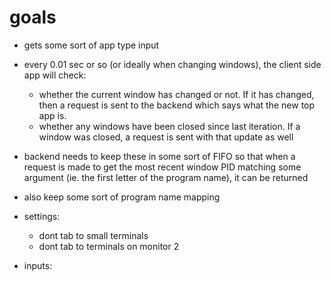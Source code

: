 # goals
* gets some sort of app type input
* every 0.01 sec or so (or ideally when changing windows), the client side app will check:
  * whether the current window has changed or not. If it has changed, then a request is sent to the backend which says what the new top app is.
  * whether any windows have been closed since last iteration. If a window was closed, a request is sent with that update as well
* backend needs to keep these in some sort of FIFO so that when a request is made to get the most recent window PID matching some argument (ie. the first letter of the program name), it can be returned
* also keep some sort of program name mapping



* settings:
  * dont tab to small terminals
  * dont tab to terminals on monitor 2
* inputs: 
